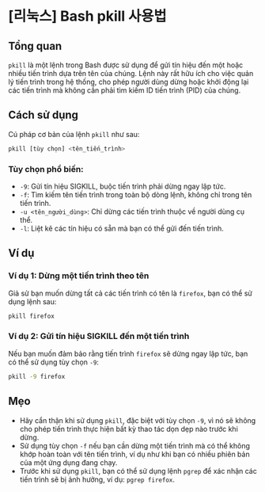# [리눅스] Bash pkill 사용법

## Tổng quan
`pkill` là một lệnh trong Bash được sử dụng để gửi tín hiệu đến một hoặc nhiều tiến trình dựa trên tên của chúng. Lệnh này rất hữu ích cho việc quản lý tiến trình trong hệ thống, cho phép người dùng dừng hoặc khởi động lại các tiến trình mà không cần phải tìm kiếm ID tiến trình (PID) của chúng.

## Cách sử dụng
Cú pháp cơ bản của lệnh `pkill` như sau:

```bash
pkill [tùy chọn] <tên_tiến_trình>
```

### Tùy chọn phổ biến:
- `-9`: Gửi tín hiệu SIGKILL, buộc tiến trình phải dừng ngay lập tức.
- `-f`: Tìm kiếm tên tiến trình trong toàn bộ dòng lệnh, không chỉ trong tên tiến trình.
- `-u <tên_người_dùng>`: Chỉ dừng các tiến trình thuộc về người dùng cụ thể.
- `-l`: Liệt kê các tín hiệu có sẵn mà bạn có thể gửi đến tiến trình.

## Ví dụ
### Ví dụ 1: Dừng một tiến trình theo tên
Giả sử bạn muốn dừng tất cả các tiến trình có tên là `firefox`, bạn có thể sử dụng lệnh sau:

```bash
pkill firefox
```

### Ví dụ 2: Gửi tín hiệu SIGKILL đến một tiến trình
Nếu bạn muốn đảm bảo rằng tiến trình `firefox` sẽ dừng ngay lập tức, bạn có thể sử dụng tùy chọn `-9`:

```bash
pkill -9 firefox
```

## Mẹo
- Hãy cẩn thận khi sử dụng `pkill`, đặc biệt với tùy chọn `-9`, vì nó sẽ không cho phép tiến trình thực hiện bất kỳ thao tác dọn dẹp nào trước khi dừng.
- Sử dụng tùy chọn `-f` nếu bạn cần dừng một tiến trình mà có thể không khớp hoàn toàn với tên tiến trình, ví dụ như khi bạn có nhiều phiên bản của một ứng dụng đang chạy.
- Trước khi sử dụng `pkill`, bạn có thể sử dụng lệnh `pgrep` để xác nhận các tiến trình sẽ bị ảnh hưởng, ví dụ: `pgrep firefox`.